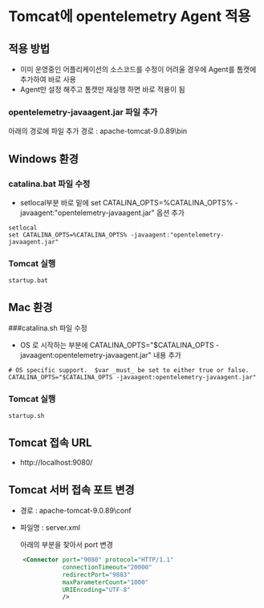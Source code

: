 # Tomcat에 opentelemetry Agent 적용

## 적용 방법
- 이미 운영중인 어플리케이션의 소스코드를 수정이 어려울 경우에 Agent를 톰캣에 추가하여 바로 사용
- Agent만 설정 해주고 톰캣만 재실행 하면 바로 적용이 됨

### opentelemetry-javaagent.jar 파일 추가
아래의 경로에 파일 추가
경로 : apache-tomcat-9.0.89\bin



## Windows 환경
### catalina.bat 파일 수정
- setlocal부분 바로 밑에 set CATALINA_OPTS=%CATALINA_OPTS% -javaagent:"opentelemetry-javaagent.jar" 옵션 추가
```shell
setlocal
set CATALINA_OPTS=%CATALINA_OPTS% -javaagent:"opentelemetry-javaagent.jar"
```

### Tomcat 실행
```shell
startup.bat
```

## Mac 환경
###catalina.sh 파일 수정
- OS 로 시작하는 부분에 CATALINA_OPTS="$CATALINA_OPTS -javaagent:opentelemetry-javaagent.jar" 내용 추가
```shell
# OS specific support.  $var _must_ be set to either true or false.
CATALINA_OPTS="$CATALINA_OPTS -javaagent:opentelemetry-javaagent.jar"
```

### Tomcat 실행
```shell
startup.sh
```


## Tomcat 접속 URL
- http://localhost:9080/

## Tomcat 서버 접속 포트 변경
- 경로 : apache-tomcat-9.0.89\conf
- 파일명 : server.xml
 
  아래의 부분을 찾아서 port 변경
```xml
    <Connector port="9080" protocol="HTTP/1.1"
               connectionTimeout="20000"
               redirectPort="9883"
               maxParameterCount="1000"
			   URIEncoding="UTF-8"
               />
```